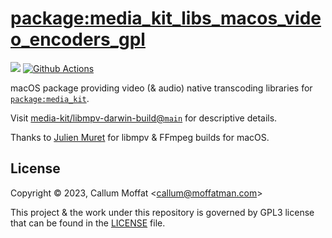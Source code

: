 # [package:media_kit_libs_macos_video_encoders_gpl](https://github.com/media-kit/media-kit)

[![](https://img.shields.io/discord/1079685977523617792?color=33cd57&label=Discord&logo=discord&logoColor=discord)](https://discord.gg/h7qf2R9n57) [![Github Actions](https://github.com/media-kit/media-kit/actions/workflows/ci.yml/badge.svg)](https://github.com/media-kit/media-kit/actions/workflows/ci.yml)

macOS package providing video (& audio) native transcoding libraries for [`package:media_kit`](https://github.com/media-kit/media-kit).

Visit [media-kit/libmpv-darwin-build@`main`](https://github.com/media-kit/libmpv-darwin-build/tree/main) for descriptive details.

Thanks to [Julien Muret](https://github.com/birros) for libmpv & FFmpeg builds for macOS.

## License

Copyright © 2023, Callum Moffat <<callum@moffatman.com>>

This project & the work under this repository is governed by GPL3 license that can be found in the [LICENSE](./LICENSE) file.
